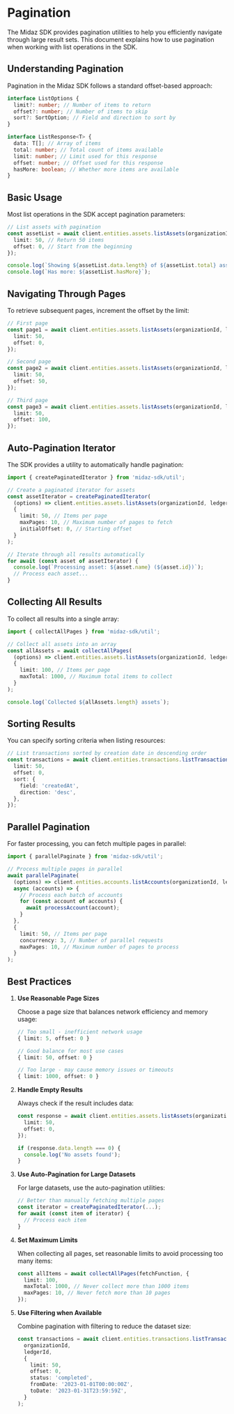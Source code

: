 # Pagination

The Midaz SDK provides pagination utilities to help you efficiently navigate through large result sets. This document explains how to use pagination when working with list operations in the SDK.

## Understanding Pagination

Pagination in the Midaz SDK follows a standard offset-based approach:

```typescript
interface ListOptions {
  limit?: number; // Number of items to return
  offset?: number; // Number of items to skip
  sort?: SortOption; // Field and direction to sort by
}

interface ListResponse<T> {
  data: T[]; // Array of items
  total: number; // Total count of items available
  limit: number; // Limit used for this response
  offset: number; // Offset used for this response
  hasMore: boolean; // Whether more items are available
}
```

## Basic Usage

Most list operations in the SDK accept pagination parameters:

```typescript
// List assets with pagination
const assetList = await client.entities.assets.listAssets(organizationId, ledgerId, {
  limit: 50, // Return 50 items
  offset: 0, // Start from the beginning
});

console.log(`Showing ${assetList.data.length} of ${assetList.total} assets`);
console.log(`Has more: ${assetList.hasMore}`);
```

## Navigating Through Pages

To retrieve subsequent pages, increment the offset by the limit:

```typescript
// First page
const page1 = await client.entities.assets.listAssets(organizationId, ledgerId, {
  limit: 50,
  offset: 0,
});

// Second page
const page2 = await client.entities.assets.listAssets(organizationId, ledgerId, {
  limit: 50,
  offset: 50,
});

// Third page
const page3 = await client.entities.assets.listAssets(organizationId, ledgerId, {
  limit: 50,
  offset: 100,
});
```

## Auto-Pagination Iterator

The SDK provides a utility to automatically handle pagination:

```typescript
import { createPaginatedIterator } from 'midaz-sdk/util';

// Create a paginated iterator for assets
const assetIterator = createPaginatedIterator(
  (options) => client.entities.assets.listAssets(organizationId, ledgerId, options),
  {
    limit: 50, // Items per page
    maxPages: 10, // Maximum number of pages to fetch
    initialOffset: 0, // Starting offset
  }
);

// Iterate through all results automatically
for await (const asset of assetIterator) {
  console.log(`Processing asset: ${asset.name} (${asset.id})`);
  // Process each asset...
}
```

## Collecting All Results

To collect all results into a single array:

```typescript
import { collectAllPages } from 'midaz-sdk/util';

// Collect all assets into an array
const allAssets = await collectAllPages(
  (options) => client.entities.assets.listAssets(organizationId, ledgerId, options),
  {
    limit: 100, // Items per page
    maxTotal: 1000, // Maximum total items to collect
  }
);

console.log(`Collected ${allAssets.length} assets`);
```

## Sorting Results

You can specify sorting criteria when listing resources:

```typescript
// List transactions sorted by creation date in descending order
const transactions = await client.entities.transactions.listTransactions(organizationId, ledgerId, {
  limit: 50,
  offset: 0,
  sort: {
    field: 'createdAt',
    direction: 'desc',
  },
});
```

## Parallel Pagination

For faster processing, you can fetch multiple pages in parallel:

```typescript
import { parallelPaginate } from 'midaz-sdk/util';

// Process multiple pages in parallel
await parallelPaginate(
  (options) => client.entities.accounts.listAccounts(organizationId, ledgerId, options),
  async (accounts) => {
    // Process each batch of accounts
    for (const account of accounts) {
      await processAccount(account);
    }
  },
  {
    limit: 50, // Items per page
    concurrency: 3, // Number of parallel requests
    maxPages: 10, // Maximum number of pages to process
  }
);
```

## Best Practices

1. **Use Reasonable Page Sizes**

   Choose a page size that balances network efficiency and memory usage:

   ```typescript
   // Too small - inefficient network usage
   { limit: 5, offset: 0 }

   // Good balance for most use cases
   { limit: 50, offset: 0 }

   // Too large - may cause memory issues or timeouts
   { limit: 1000, offset: 0 }
   ```

2. **Handle Empty Results**

   Always check if the result includes data:

   ```typescript
   const response = await client.entities.assets.listAssets(organizationId, ledgerId, {
     limit: 50,
     offset: 0,
   });

   if (response.data.length === 0) {
     console.log('No assets found');
   }
   ```

3. **Use Auto-Pagination for Large Datasets**

   For large datasets, use the auto-pagination utilities:

   ```typescript
   // Better than manually fetching multiple pages
   const iterator = createPaginatedIterator(...);
   for await (const item of iterator) {
     // Process each item
   }
   ```

4. **Set Maximum Limits**

   When collecting all pages, set reasonable limits to avoid processing too many items:

   ```typescript
   const allItems = await collectAllPages(fetchFunction, {
     limit: 100,
     maxTotal: 1000, // Never collect more than 1000 items
     maxPages: 10, // Never fetch more than 10 pages
   });
   ```

5. **Use Filtering when Available**

   Combine pagination with filtering to reduce the dataset size:

   ```typescript
   const transactions = await client.entities.transactions.listTransactions(
     organizationId,
     ledgerId,
     {
       limit: 50,
       offset: 0,
       status: 'completed',
       fromDate: '2023-01-01T00:00:00Z',
       toDate: '2023-01-31T23:59:59Z',
     }
   );
   ```
